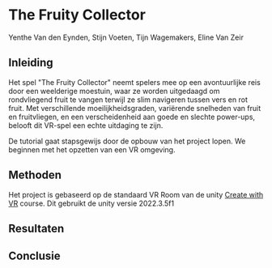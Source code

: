 # The Fruity Collector

Yenthe Van den Eynden, Stijn Voeten, Tijn Wagemakers, Eline Van Zeir

## Inleiding

Het spel "The Fruity Collector" neemt spelers mee op een avontuurlijke reis door een weelderige moestuin, waar ze worden uitgedaagd om rondvliegend fruit te vangen terwijl ze slim navigeren tussen vers en rot fruit. Met verschillende moeilijkheidsgraden, variërende snelheden van fruit en fruitvliegen, en een verscheidenheid aan goede en slechte power-ups, belooft dit VR-spel een echte uitdaging te zijn.

De tutorial gaat stapsgewijs door de opbouw van het project lopen. We beginnen met het opzetten van een VR omgeving. 

## Methoden

Het project is gebaseerd op de standaard VR Room van de unity [Create with VR](https://learn.unity.com/course/create-with-vr) course. Dit gebruikt de unity versie 2022.3.5f1

## Resultaten

## Conclusie

